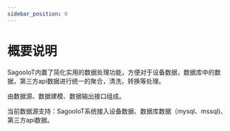 ```yaml
---
sidebar_position: 0
---
```

# 概要说明

SagooIoT内置了简化实用的数据处理功能，方便对于设备数据，数据库中的数据，第三方api数据进行统一的聚合，清洗，转换等处理。

由数据源、数据建模、数据输出接口组成。

当前数据源支持：SagooIoT系统接入设备数据、数据库数据（mysql、mssql)、第三方api数据。

